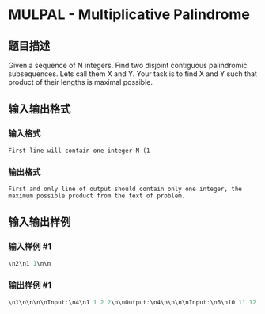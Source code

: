 # MULPAL - Multiplicative Palindrome

## 题目描述

Given a sequence of N integers. Find two disjoint contiguous palindromic subsequences. Lets call them X and Y. Your task is to find X and Y such that product of their lengths is maximal possible.

## 输入输出格式

### 输入格式

`First line will contain one integer N (1 `

### 输出格式

`First and only line of output should contain only one integer, the maximum possible product from the text of problem.`

## 输入输出样例

### 输入样例 #1

```cpp
\n2\n1 1\n\n
```


### 输出样例 #1

```cpp
\n1\n\n\n\nInput:\n4\n1 1 2 2\n\nOutput:\n4\n\n\n\nInput:\n6\n10 11 12 12 11 10\n\nOutput:\n4\n\n\n\nInput:\n6\n0 1 0 1 0 1\n\nOutput:\n9\n\n&amp;nbsp;
```


